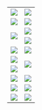 <table>
  <tr height="1"></tr>
  <tr>
    <td><a href="https://d1fkkgn0boo3on.cloudfront.net" target="_blank"><img src="https://d1fkkgn0boo3on.cloudfront.net/Up/0WMDT0.jpg" /></a></td>
    <td><a href="https://d1fkkgn0boo3on.cloudfront.net/oNote.aspx" target="_blank"><img src="https://d1fkkgn0boo3on.cloudfront.net/Up/0WZTT0.jpg" /></a></td>
  </tr>
  <tr>
    <td><a href="http://11f.australiancollege.com.au/0" target="_blank"><img src="https://d1fkkgn0boo3on.cloudfront.net/Up/0DTW.jpg"/></a></td>
    <td><a href="https://d1fkkgn0boo3on.cloudfront.net/ogST.aspx" target="_blank"><img src="https://d1fkkgn0boo3on.cloudfront.net/Up/ST.jpg"/></a></td>
  </tr>
  <tr>
    <td rowspan=2><a href="https://d1fkkgn0boo3on.cloudfront.net/ogUP.aspx?name=WJ.mp4" target="_blank"><img src="https://d1fkkgn0boo3on.cloudfront.net/Up/WJ.jpg" /></a></td>
    <td><a href="https://d1fkkgn0boo3on.cloudfront.net/ogUP.aspx?name=DKC.mp4&count=12" target="_blank"><img src="https://d1fkkgn0boo3on.cloudfront.net/Up/DKC.jpg" /></a></td> 
  </tr>
  <tr>
    <td><a href="https://d1fkkgn0boo3on.cloudfront.net/ogUP.aspx?name=LRWS.mp4&count=6B:11,5A:10,5B:35,4A:14,4B:19,3A:10,3B:26,2A:16,2B:21,1A:23,1B:29" target="_blank"><img src="https://d1fkkgn0boo3on.cloudfront.net/Up/LRWS.jpg" /></a></td>
  </tr>
  <tr>
    <td><a href="https://d1fkkgn0boo3on.cloudfront.net/ogUP.aspx?name=WJZM.mp4&count=6" target="_blank"><img src="https://d1fkkgn0boo3on.cloudfront.net/Up/WJZM.jpg" /></a></td>
    <td><a href="https://d1fkkgn0boo3on.cloudfront.net/ogUP.aspx?name=XTFY.mp4&count=6" target="_blank"><img src="https://d1fkkgn0boo3on.cloudfront.net/Up/XTFY.jpg" /></a></td>
  </tr>
  <tr>
    <td><a href="https://d1fkkgn0boo3on.cloudfront.net/ogUP.aspx?name=JQR.mp4&count=2" target="_blank"><img src="https://d1fkkgn0boo3on.cloudfront.net/Up/JQR.jpg" /></a></td>   
    <td rowspan=2><a href="https://d1fkkgn0boo3on.cloudfront.net/ogUP.aspx?name=JP.mp4&count=9" target="_blank"><img src="https://d1fkkgn0boo3on.cloudfront.net/Up/JP.jpg" /></td>
  </tr>
  <tr>
    <td><a href="https://d1fkkgn0boo3on.cloudfront.net/ogUP.aspx?name=MTDWH.mp4&count=28" target="_blank"><img src="https://d1fkkgn0boo3on.cloudfront.net/Up/MTDWH.jpg" /></a></td>
  </tr>
  <tr>
    <td><a href="https://d1fkkgn0boo3on.cloudfront.net/ogUP.aspx?name=4SZG.mp4&count=05:5,04:20&current=05:5" target="_blank"><img src="https://d1fkkgn0boo3on.cloudfront.net/Up/4SZG0.jpg" /></a></td>
    <td><a href="https://d1fkkgn0boo3on.cloudfront.net/ogUP.aspx?name=4SDJ.mp4&count=05:14,04:52&current=05:14" target="_blank"><img src="https://d1fkkgn0boo3on.cloudfront.net/Up/4SDJ0.jpg" /></a></td>
  </tr>
  <tr>
    <td><a href="https://d1fkkgn0boo3on.cloudfront.net/ogUP.aspx?name=FG.zip" target="_blank"><img src="https://d1fkkgn0boo3on.cloudfront.net/Up/FG.jpg" /></a></td>
    <td><a href="https://d1fkkgn0boo3on.cloudfront.net/ogUP.aspx?name=FGA.apk" target="_blank"><img src="https://d1fkkgn0boo3on.cloudfront.net/Up/FGA.jpg" /></a></td>
  </tr>
  <tr>
    <td><a href="https://d1fkkgn0boo3on.cloudfront.net/ogUP.aspx?name=U.zip" target="_blank"><img src="https://d1fkkgn0boo3on.cloudfront.net/Up/U.jpg" /></a></td>
    <td><a href="https://d1fkkgn0boo3on.cloudfront.net/ogUP.aspx?name=UA.apk" target="_blank"><img src="https://d1fkkgn0boo3on.cloudfront.net/Up/UA.jpg" /></a></td>
  </tr>
</table>
